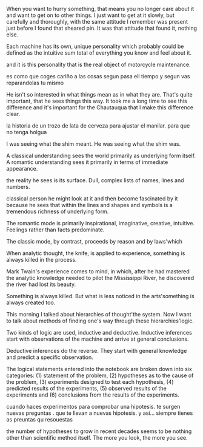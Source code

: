 ﻿When you want to hurry something, that means you no longer care about it and want to get on to other things. I just want to get at it slowly, but carefully and thoroughly, with the same attitude I remember was present just before I found that sheared pin. It was that attitude that found it, nothing else.

Each machine has its own, unique personality which probably could be defined as the intuitive sum total of everything you know and feel about it.

and it is this personality that is the real object of motorcycle maintenance.

es como que coges cariño a las cosas segun pasa ell tiempo y segun vas reparandolas tu mismo 

He isn't so interested in what things mean as in what they are. That's quite important, that he sees things this way. It took me a long time to see this difference and it's important for the Chautauqua that I make this difference clear.

la historia de un trozo de lata de cerveza para ajustar el manilar. para que no tenga holgua

I was seeing what the shim meant. He was seeing what the shim was.

A classical understanding sees the world primarily as underlying form itself. A romantic understanding sees it primarily in terms of immediate appearance.

the reality he sees is its surface. Dull, complex lists of names, lines and numbers.

classical person he might look at it and then become fascinated by it because he sees that within the lines and shapes and symbols is a tremendous richness of underlying form.

The romantic mode is primarily inspirational, imaginative, creative, intuitive. Feelings rather than facts predominate.

The classic mode, by contrast, proceeds by reason and by laws'which

When analytic thought, the knife, is applied to experience, something is always killed in the process.

Mark Twain's experience comes to mind, in which, after he had mastered the analytic knowledge needed to pilot the Mississippi River, he discovered the river had lost its beauty.

Something is always killed. But what is less noticed in the arts'something is always created too.

This morning I talked about hierarchies of thought'the system. Now I want to talk about methods of finding one's way through these hierarchies'logic.

Two kinds of logic are used, inductive and deductive. Inductive inferences start with observations of the machine and arrive at general conclusions.

Deductive inferences do the reverse. They start with general knowledge and predict a specific observation.

The logical statements entered into the notebook are broken down into six categories: (1) statement of the problem, (2) hypotheses as to the cause of the problem, (3) experiments designed to test each hypothesis, (4) predicted results of the experiments, (5) observed results of the experiments and (6) conclusions from the results of the experiments.

cuando haces experimentos para comprobar una hipotesis. te surgen nuevas preguntas . que te llevan a nuevas hipotesis. y asi... siempre tienes as preuntas qu resouestas

the number of hypotheses to grow in recent decades seems to be nothing other than scientific method itself. The more you look, the more you see.

